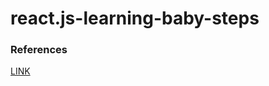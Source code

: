 # react.js-learning-baby-steps


### References
[LINK](https://www.youtube.com/watch?v=bMknfKXIFA8&t=692s)
